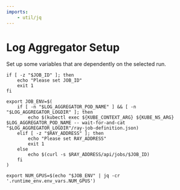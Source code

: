 ```yaml
---
imports:
    - util/jq
---
```


# Log Aggregator Setup

Set up some variables that are dependently on the selected run.

```shell
if [ -z "$JOB_ID" ]; then
    echo "Please set JOB_ID"
    exit 1
fi
```

```shell
export JOB_ENV=$(
    if [ -n "$LOG_AGGREGATOR_POD_NAME" ] && [ -n "$LOG_AGGREGATOR_LOGDIR" ]; then
        echo $(kubectl exec ${KUBE_CONTEXT_ARG} ${KUBE_NS_ARG} $LOG_AGGREGATOR_POD_NAME -- wait-for-and-cat "$LOG_AGGREGATOR_LOGDIR"/ray-job-definition.json)
    elif [ -z "$RAY_ADDRESS" ]; then
        echo "Please set RAY_ADDRESS"
        exit 1
    else
        echo $(curl -s $RAY_ADDRESS/api/jobs/$JOB_ID)
    fi
)
```

```shell
export NUM_GPUS=$(echo "$JOB_ENV" | jq -cr '.runtime_env.env_vars.NUM_GPUS')
```
